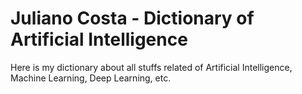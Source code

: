 
# Juliano Costa - Dictionary of Artificial Intelligence

Here is my dictionary about all stuffs related of Artificial Intelligence, Machine Learning, Deep Learning, etc.